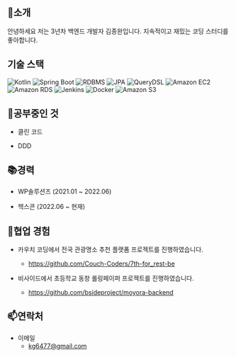 ## 👋소개

안녕하세요 저는 3년차 백엔드 개발자 김종완입니다. 지속적이고 재밌는 코딩 스터디를 좋아합니다.

## 기술 스택

![Kotlin](https://img.shields.io/badge/Kotlin-0095D5?style=flat-square&logo=kotlin&logoColor=white)
![Spring Boot](https://img.shields.io/badge/Spring%20Boot-6DB33F?style=flat-square&logo=spring&logoColor=white)
![RDBMS](https://img.shields.io/badge/RDBMS-003545?style=flat-square&logo=postgresql&logoColor=white)
![JPA](https://img.shields.io/badge/JPA-663399?style=flat-square&logo=hibernate&logoColor=white)
![QueryDSL](https://img.shields.io/badge/QueryDSL-0769AD?style=flat-square&logo=&logoColor=white)
![Amazon EC2](https://img.shields.io/badge/Amazon%20EC2-232F3E?style=flat-square&logo=amazon-aws&logoColor=white)
![Amazon RDS](https://img.shields.io/badge/Amazon%20RDS-232F3E?style=flat-square&logo=amazon-aws&logoColor=white)
![Jenkins](https://img.shields.io/badge/Jenkins-D24939?style=flat-square&logo=jenkins&logoColor=white)
![Docker](https://img.shields.io/badge/Docker-2496ED?style=flat-square&logo=docker&logoColor=white)
![Amazon S3](https://img.shields.io/badge/Amazon%20S3-569A31?style=flat-square&logo=amazon-s3&logoColor=white)

## 🌱공부중인 것

- 클린 코드

- DDD

## 📚경력

- WP솔루션즈 (2021.01 ~ 2022.06)

- 헥스콘 (2022.06 ~ 현재)

## 💞️협업 경험

- 카우치 코딩에서 전국 관광명소 추천 플랫폼 프로젝트를 진행하였습니다.
  - https://github.com/Couch-Coders/7th-for_rest-be

- 비사이드에서 초등학교 동창 롤링페이퍼 프로젝트를 진행하였습니다.
  - https://github.com/bsideproject/moyora-backend


## 📫연락처

- 이메일 
  - kg6477@gmail.com
